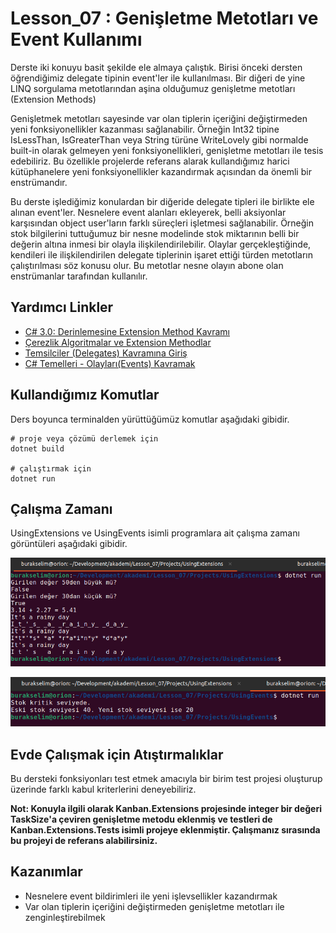 # Lesson_07 : Genişletme Metotları ve Event Kullanımı

Derste iki konuyu basit şekilde ele almaya çalıştık. Birisi önceki dersten öğrendiğimiz delegate tipinin event'ler ile kullanılması. Bir diğeri de yine LINQ sorgulama metotlarından aşina olduğumuz genişletme metotları (Extension Methods) 

Genişletmek metotları sayesinde var olan tiplerin içeriğini değiştirmeden yeni fonksiyonellikler kazanması sağlanabilir. Örneğin Int32 tipine IsLessThan, IsGreaterThan veya String türüne WriteLovely gibi normalde built-in olarak gelmeyen yeni fonksiyonellikleri, genişletme metotları ile tesis edebiliriz. Bu özellikle projelerde referans alarak kullandığımız harici kütüphanelere yeni fonksiyonellikler kazandırmak açısından da önemli bir enstrümandır.

Bu derste işlediğimiz konulardan bir diğeride delegate tipleri ile birlikte ele alınan event'ler. Nesnelere event alanları ekleyerek, belli aksiyonlar karşısından object user'ların farklı süreçleri işletmesi sağlanabilir. Örneğin stok bilgilerini tuttuğumuz bir nesne modelinde stok miktarının belli bir değerin altına inmesi bir olayla ilişkilendirilebilir. Olaylar gerçekleştiğinde, kendileri ile ilişkilendirilen delegate tiplerinin işaret ettiği türden metotların çalıştırılması söz konusu olur. Bu metotlar nesne olayın abone olan enstrümanlar tarafından kullanılır.

## Yardımcı Linkler

- [C# 3.0: Derinlemesine Extension Method Kavramı](https://www.buraksenyurt.com/post/C-3-0-Derinlemesine-Extension-Method-Kavramc4b1-bsenyurt-com-dan)
- [Çerezlik Algoritmalar ve Extension Methodlar](https://www.buraksenyurt.com/post/Cerezlik-Algoritmalar-ve-Extension-Methodlar)
- [Temsilciler (Delegates) Kavramına Giriş](https://www.buraksenyurt.com/post/Temsilciler-(Delegates)-Kavram%C4%B1na-Giris-bsenyurt-com-dan)
- [C# Temelleri - Olayları(Events) Kavramak](https://www.buraksenyurt.com/post/C-Temelleri-Olaylar%C4%B1(Events)-Kavramak-bsenyurt-com-dan)

## Kullandığımız Komutlar

Ders boyunca terminalden yürüttüğümüz komutlar aşağıdaki gibidir.

```shell
# proje veya çözümü derlemek için
dotnet build

# çalıştırmak için
dotnet run
```

## Çalışma Zamanı

UsingExtensions ve UsingEvents isimli programlara ait çalışma zamanı görüntüleri aşağıdaki gibidir.

![runtime_1.png](runtime_1.png)

![runtime_2.png](runtime_2.png)

## Evde Çalışmak için Atıştırmalıklar

Bu dersteki fonksiyonları test etmek amacıyla bir birim test projesi oluşturup üzerinde farklı kabul kriterlerini deneyebiliriz.

**Not: Konuyla ilgili olarak Kanban.Extensions projesinde integer bir değeri TaskSize'a çeviren genişletme metodu eklenmiş ve testleri de Kanban.Extensions.Tests isimli projeye eklenmiştir. Çalışmanız sırasında bu projeyi de referans alabilirsiniz.**

## Kazanımlar

- Nesnelere event bildirimleri ile yeni işlevsellikler kazandırmak
- Var olan tiplerin içeriğini değiştirmeden genişletme metotları ile zenginleştirebilmek